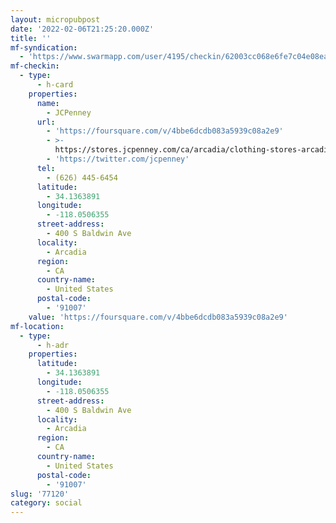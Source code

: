 ```yaml
---
layout: micropubpost
date: '2022-02-06T21:25:20.000Z'
title: ''
mf-syndication:
  - 'https://www.swarmapp.com/user/4195/checkin/62003cc068e6fe7c04e08ea9'
mf-checkin:
  - type:
      - h-card
    properties:
      name:
        - JCPenney
      url:
        - 'https://foursquare.com/v/4bbe6dcdb083a5939c08a2e9'
        - >-
          https://stores.jcpenney.com/ca/arcadia/clothing-stores-arcadia-ca-1417.html
        - 'https://twitter.com/jcpenney'
      tel:
        - (626) 445-6454
      latitude:
        - 34.1363891
      longitude:
        - -118.0506355
      street-address:
        - 400 S Baldwin Ave
      locality:
        - Arcadia
      region:
        - CA
      country-name:
        - United States
      postal-code:
        - '91007'
    value: 'https://foursquare.com/v/4bbe6dcdb083a5939c08a2e9'
mf-location:
  - type:
      - h-adr
    properties:
      latitude:
        - 34.1363891
      longitude:
        - -118.0506355
      street-address:
        - 400 S Baldwin Ave
      locality:
        - Arcadia
      region:
        - CA
      country-name:
        - United States
      postal-code:
        - '91007'
slug: '77120'
category: social
---
```

